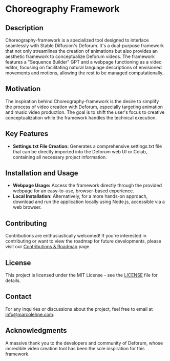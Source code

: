 # Choreography Framework

## Description
Choreography-framework is a specialized tool designed to interlace seamlessly with Stable Diffusion's Deforum. It's a dual-purpose framework that not only streamlines the creation of animations but also provides an aesthetic framework to conceptualize Deforum videos. The framework features a "Sequence Builder" GPT and a webpage functioning as a video editor, focusing on facilitating natural language descriptions of envisioned movements and motions, allowing the rest to be managed computationally.

## Motivation
The inspiration behind Choreography-framework is the desire to simplify the process of video creation with Deforum, especially targeting animation and music video production. The goal is to shift the user's focus to creative conceptualization while the framework handles the technical execution.

## Key Features
- **Settings.txt File Creation:** Generates a comprehensive settings.txt file that can be directly imported into the Deforum web UI or Colab, containing all necessary project information.

## Installation and Usage
- **Webpage Usage:** Access the framework directly through the provided webpage for an easy-to-use, browser-based experience.
- **Local Installation:** Alternatively, for a more hands-on approach, download and run the application locally using Node.js, accessible via a web browser.

## Contributing
Contributions are enthusiastically welcomed! If you're interested in contributing or want to view the roadmap for future developments, please visit our [Contributions & Roadmap](LINK_TO_CONTRIBUTION_GUIDELINES_OR_ROADMAP) page.

## License
This project is licensed under the MIT License - see the [LICENSE](LINK_TO_LICENSE) file for details.

## Contact
For any inquiries or discussions about the project, feel free to email at info@marcolehne.com.

## Acknowledgments
A massive thank you to the developers and community of Deforum, whose incredible video creation tool has been the sole inspiration for this framework.
